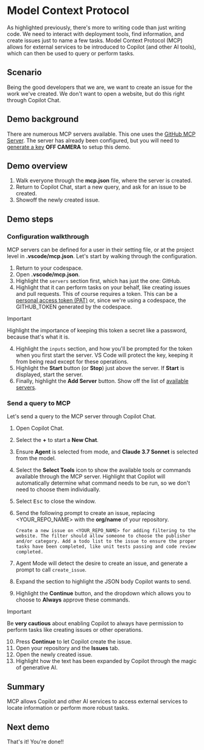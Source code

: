 # Model Context Protocol

As highlighted previously, there's more to writing code than just writing code. We need to interact with deployment tools, find information, and create issues just to name a few tasks. Model Context Protocol (MCP) allows for external services to be introduced to Copilot (and other AI tools), which can then be used to query or perform tasks.

## Scenario

Being the good developers that we are, we want to create an issue for the work we've created. We don't want to open a website, but do this right through Copilot Chat.

## Demo background

There are numerous MCP servers available. This one uses the [GitHub MCP Server](https://github.com/github/github-mcp-server). The server has already been configured, but you will need to [generate a key](./0-setup.md#start-the-mcp-server-for-a-later-demo) **OFF CAMERA** to setup this demo.

## Demo overview

1. Walk everyone through the **mcp.json** file, where the server is created.
2. Return to Copilot Chat, start a new query, and ask for an issue to be created.
3. Showoff the newly created issue.

## Demo steps

### Configuration walkthrough

MCP servers can be defined for a user in their setting file, or at the project level in **.vscode/mcp.json**. Let's start by walking through the configuration.

1. Return to your codespace.
2. Open **.vscode/mcp.json**.
3. Highlight the `servers` section first, which has just the one: GitHub.
4. Highlight that it can perform tasks on your behalf, like creating issues and pull requests. This of course requires a token. This can be a [personal access token (PAT)](https://docs.github.com/en/authentication/keeping-your-account-and-data-secure/managing-your-personal-access-tokens) or, since we're using a codespace, the GITHUB_TOKEN generated by the codespace.

> [!IMPORTANT]
> Highlight the importance of keeping this token a secret like a password, because that's what it is.

4. Highlight the `inputs` section, and how you'll be prompted for the token when you first start the server. VS Code will protect the key, keeping it from being read except for these operations.
5. Highlight the **Start** button (or **Stop**) just above the server. If **Start** is displayed, start the server.
6. Finally, highlight the **Add Server** button. Show off the list of [available servers](https://github.com/modelcontextprotocol/servers).

### Send a query to MCP

Let's send a query to the MCP server through Copilot Chat.

1. Open Copilot Chat.
2. Select the **+** to start a **New Chat**.
3. Ensure **Agent** is selected from mode, and **Claude 3.7 Sonnet** is selected from the model.
4. Select the **Select Tools** icon to show the available tools or commands available through the MCP server. Highlight that Copilot will automatically determine what command needs to be run, so we don't need to choose them individually.
5. Select <kbd>Esc</kbd> to close the window.
6. Send the following prompt to create an issue, replacing <YOUR_REPO_NAME> with the **org/name** of your repository.

    ```plaintext
    Create a new issue on <YOUR_REPO_NAME> for adding filtering to the website. The filter should allow someone to choose the publisher and/or category. Add a todo list to the issue to ensure the proper tasks have been completed, like unit tests passing and code review completed.
    ```

7. Agent Mode will detect the desire to create an issue, and generate a prompt to call `create_issue`.
8. Expand the section to highlight the JSON body Copilot wants to send.
9. Highlight the **Continue** button, and the dropdown which allows you to choose to **Always** approve these commands.

> [!IMPORTANT]
> Be **very cautious** about enabling Copilot to always have permission to perform tasks like creating issues or other operations.

10. Press **Continue** to let Copilot create the issue.
11. Open your repository and the **Issues** tab.
12. Open the newly created issue.
13. Highlight how the text has been expanded by Copilot through the magic of generative AI.

## Summary

MCP allows Copilot and other AI services to access external services to locate information or perform more robust tasks.

## Next demo

That's it! You're done!!
